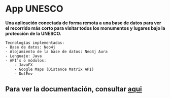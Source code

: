 # App UNESCO
**Una aplicación conectada de forma remota a una base de datos para ver el recorrido más corto para visitar todos los monumentos y lugares bajo la protección de la UNESCO.**

```
Tecnologías implementadas:
- Base de datos: Neo4j
- Alojamiento de la base de datos: Neo4j Aura
- Lenguaje: Java
- API's o módulos:
    - JavaFX
    - Google Maps (Distance Matrix API)
    - DotEnv
```

## Para ver la documentación, consultar [aqui](docs)
